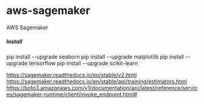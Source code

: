 # aws-sagemaker
AWS Sagemaker


##### Install
pip install --upgrade seaborn
pip install --upgrade matplotlib
pip install --upgrade tensorflow
pip install --upgrade scikit-learn



https://sagemaker.readthedocs.io/en/stable/v2.html
https://sagemaker.readthedocs.io/en/stable/api/training/estimators.html
https://boto3.amazonaws.com/v1/documentation/api/latest/reference/services/sagemaker-runtime/client/invoke_endpoint.html#